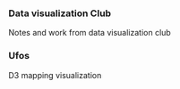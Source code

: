 ### Data visualization Club

Notes and work from data visualization club

### Ufos

D3 mapping visualization 